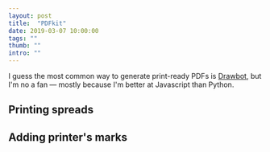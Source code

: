```yaml
---
layout: post
title:  "PDFkit"
date: 2019-03-07 10:00:00
tags: ""
thumb: ""
intro: ""
---
```


I guess the most common way to generate print-ready PDFs is [Drawbot](), but I'm no a fan — mostly because I'm better at Javascript than Python.

## Printing spreads

## Adding printer's marks